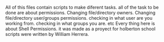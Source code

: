 All of this files contain scripts to make diferent tasks.
all of the task to be done are about permissions.
Changing file/directory owners.
Changing file/directory user/groups permissions.
checking in what user are you working from.
checking in what groups you are.
etc
Every thing here is about Shell Permissions.
it was made as a proyect for holberton school
scripts were written by William Herrera.
